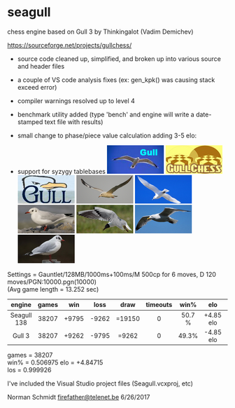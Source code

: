 # seagull
chess engine based on Gull 3 by Thinkingalot (Vadim Demichev)

https://sourceforge.net/projects/gullchess/

- source code cleaned up, simplified, and broken up into various source and header files 

- a couple of VS code analysis fixes (ex: gen_kpk() was causing stack exceed error) 

- compiler warnings resolved up to level 4 

- benchmark utility added
(type 'bench' and engine will write a date-stamped text file with results)

- small change to phase/piece value calculation adding 3-5 elo: 

- support for syzygy tablebases
![alt tag](https://raw.githubusercontent.com/FireFather/gull/master/logos/gull_7.bmp)
![alt tag](https://raw.githubusercontent.com/FireFather/gull/master/logos/gull_8.bmp)
![alt tag](https://raw.githubusercontent.com/FireFather/gull/master/logos/gull_9.bmp)
![alt tag](https://raw.githubusercontent.com/FireFather/gull/master/logos/gull_1.bmp)
![alt tag](https://raw.githubusercontent.com/FireFather/gull/master/logos/gull_2.bmp)
![alt tag](https://raw.githubusercontent.com/FireFather/gull/master/logos/gull_3.bmp)
![alt tag](https://raw.githubusercontent.com/FireFather/gull/master/logos/gull_4.bmp)
![alt tag](https://raw.githubusercontent.com/FireFather/gull/master/logos/gull_5.bmp)
![alt tag](https://raw.githubusercontent.com/FireFather/gull/master/logos/gull_6.bmp)

Settings = Gauntlet/128MB/1000ms+100ms/M 500cp for 6 moves, D 120 moves/PGN:10000.pgn(10000)	
(Avg game length = 13.252 sec)	

| engine         | games    | win      | loss     | draw      | timeouts  | win%      | elo        | los        
| :------------: | :------: | :------: | :------: | :------:  | :------:  | :------:  | :--------: | :------:  
| Seagull 138    | 38207    | +9795    | -9262    | =19150    | 0         | 50.7 %    | +4.85	elo  | 100%
| Gull 3         | 38207    | +9262    | -9795    | =9262     | 0         | 49.3%     | -4.85 elo  | 0%


games = 38207	
win% = 0.506975	
elo = +4.84715	
los = 0.999926

I've included the Visual Studio project files (Seagull.vcxproj, etc)

Norman Schmidt
firefather@telenet.be
6/26/2017
